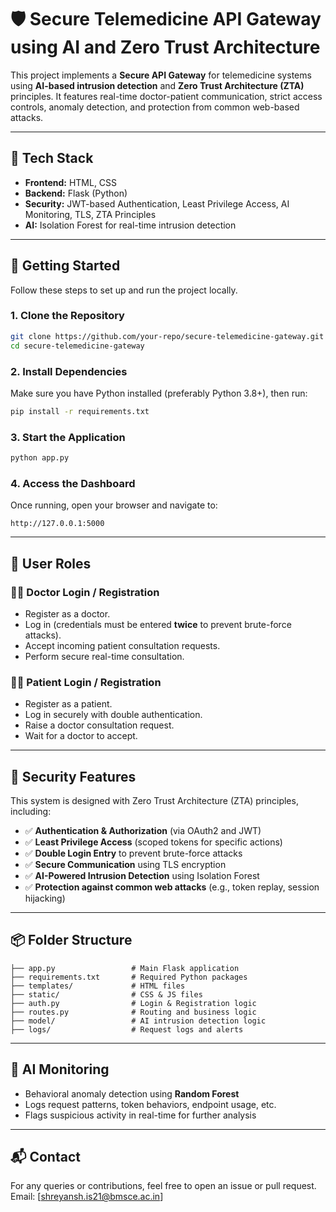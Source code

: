 # 🛡️ Secure Telemedicine API Gateway using AI and Zero Trust Architecture

This project implements a **Secure API Gateway** for telemedicine systems using **AI-based intrusion detection** and **Zero Trust Architecture (ZTA)** principles. It features real-time doctor-patient communication, strict access controls, anomaly detection, and protection from common web-based attacks.

---

## 🔧 Tech Stack

* **Frontend:** HTML, CSS
* **Backend:** Flask (Python)
* **Security:** JWT-based Authentication, Least Privilege Access, AI Monitoring, TLS, ZTA Principles
* **AI:** Isolation Forest for real-time intrusion detection

---

## 🚀 Getting Started

Follow these steps to set up and run the project locally.

### 1. Clone the Repository

```bash
git clone https://github.com/your-repo/secure-telemedicine-gateway.git
cd secure-telemedicine-gateway
```

### 2. Install Dependencies

Make sure you have Python installed (preferably Python 3.8+), then run:

```bash
pip install -r requirements.txt
```

### 3. Start the Application

```bash
python app.py
```

### 4. Access the Dashboard

Once running, open your browser and navigate to:

```
http://127.0.0.1:5000
```

---

## 👥 User Roles

### 👨‍⚕️ Doctor Login / Registration

* Register as a doctor.
* Log in (credentials must be entered **twice** to prevent brute-force attacks).
* Accept incoming patient consultation requests.
* Perform secure real-time consultation.

### 👨‍💻 Patient Login / Registration

* Register as a patient.
* Log in securely with double authentication.
* Raise a doctor consultation request.
* Wait for a doctor to accept.

---

## 🔐 Security Features

This system is designed with Zero Trust Architecture (ZTA) principles, including:

* ✅ **Authentication & Authorization** (via OAuth2 and JWT)
* ✅ **Least Privilege Access** (scoped tokens for specific actions)
* ✅ **Double Login Entry** to prevent brute-force attacks
* ✅ **Secure Communication** using TLS encryption
* ✅ **AI-Powered Intrusion Detection** using Isolation Forest
* ✅ **Protection against common web attacks** (e.g., token replay, session hijacking)

---

## 📦 Folder Structure

```
├── app.py                 # Main Flask application
├── requirements.txt       # Required Python packages
├── templates/             # HTML files
├── static/                # CSS & JS files
├── auth.py                # Login & Registration logic
├── routes.py              # Routing and business logic
├── model/                 # AI intrusion detection logic
├── logs/                  # Request logs and alerts
```

---

## 🧠 AI Monitoring

* Behavioral anomaly detection using **Random Forest**
* Logs request patterns, token behaviors, endpoint usage, etc.
* Flags suspicious activity in real-time for further analysis

---

## 📬 Contact

For any queries or contributions, feel free to open an issue or pull request.
Email: \[[shreyansh.is21@bmsce.ac.in](mailto:shreyansh.is21@bmsce.ac.in)]
